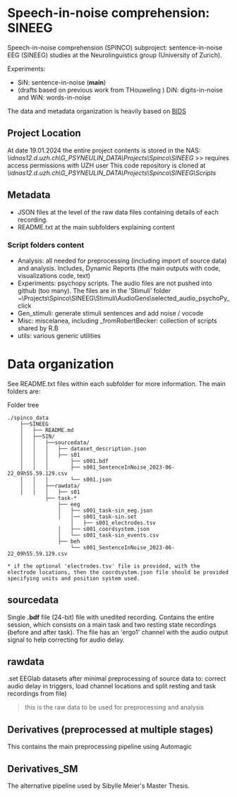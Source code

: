 # Speech-in-noise comprehension: SINEEG
Speech-in-noise comprehension (SPINCO) subproject: sentence-in-noise EEG (SINEEG) studies at the Neurolinguistics group (University of Zurich). 

Experiments:
- SiN: sentence-in-noise (**main**) 
- (drafts based on previous work from THouweling ) DiN: digits-in-noise and WiN: words-in-noise

The data and metadata  organization is heavily based on  [BIDS](https://bids-standard.github.io/)
 
## Project Location
At date 19.01.2024 the entire project contents is stored in the NAS: _\idnas12.d.uzh.ch\G_PSYNEULIN_DATA\Projects\Spinco\SINEEG_ >> requires access permissions with UZH user
This code repository is cloned at  _\idnas12.d.uzh.ch\G_PSYNEULIN_DATA\Projects\Spinco\SINEEG\Scripts_

## Metadata
- JSON files at the level of the raw data files containing details of each recording.
- README.txt at the main subfolders explaining content
 
### Script folders content
- Analysis: all needed for preprocessing (including import of source data) and analysis. Includes, Dynamic Reports (the main outputs with code, visualizations code, text) 
- Experiments: psychopy scripts. The audio files are not pushed into github (too many). The files are in the 'Stimuli'  folder ~\Projects\Spinco\SINEEG\Stimuli\AudioGens\selected_audio_psychoPy_click
- Gen_stimuli: generate stimuli sentences and add noise / vocode 
- Misc: miscelanea, including _fromRobertBecker: collection of scripts shared by R.B
- utils: various generic utilities 

# Data organization 
See README.txt files within each subfolder for more information. The main folders are: 

Folder tree 
````
./spinco_data
    ├──SINEEG
    │	├── README.md
    │	├──SIN/    
    │	│   ├──sourcedata/
    │	│   │	├── dataset_description.json
    │	│   │	├── s01
    │	│   │  		├── s001.bdf
    │	│   │      	├── s001_SentenceInNoise_2023-06-22_09h55.59.129.csv
    │	│   │   	└── s001.json
    │	│   ├──rawdata/
    │	│   │	├── s01
			├── task-*  			
				├── eeg
				│	├── s001_task-sin_eeg.json
				│	│── s001_task-sin.set
    				│	├── s001_electrodes.tsv
				│	├── s001_coordsystem.json
				│	└── s001_task-sin_events.csv
				├── beh
					└── s001_SentenceInNoise_2023-06-22_09h55.59.129.csv
    
* if the optional 'electrodes.tsv' file is provided, with the electrode locations, then the coordsystem.json file should be provided specifying units and position system used. 
````

## sourcedata
Single **.bdf** file (24-bit) file with unedited recording. Contains the entire session, which consists on a main task and two resting state recordings (before and after task). 
The file has an  'ergo1' channel with the audio output signal to help correcting for audio delay.

## rawdata  
.set EEGlab datasets after minimal preprocessing of source data to: correct audio delay in triggers, load channel locations and split resting and task recordings from file)
> this is the raw data to be used for preprocessing and analysis

## Derivatives (preprocessed at multiple stages)
This contains the main preprocessing pipeline using Automagic 

## Derivatives_SM
The alternative pipeline used by Sibylle Meier's Master Thesis. 


